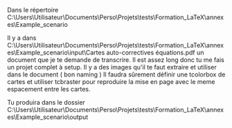 Dans le répertoire C:\Users\Utilisateur\Documents\Perso\Projets\tests\Formation_LaTeX\annexes\Example_scenario

Il y a dans C:\Users\Utilisateur\Documents\Perso\Projets\tests\Formation_LaTeX\annexes\Example_scenario\input\Cartes auto-correctives équations.pdf
un document que je te demande de transcrire.
Il est assez long donc tu me fais un projet complet à setup. 
Il y a des images qu'il te faut extraire et utiliser dans le document ( bon naming )
Il faudra sûrement définir une tcolorbox de cartes et utiliser tcbraster pour reproduire la mise en page avec le meme espacement entre les cartes. 

Tu produira dans le dossier C:\Users\Utilisateur\Documents\Perso\Projets\tests\Formation_LaTeX\annexes\Example_scenario\output